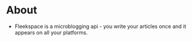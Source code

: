 # About
- Fleekspace is a microblogging api - you write your articles once and it appears on all your platforms.
